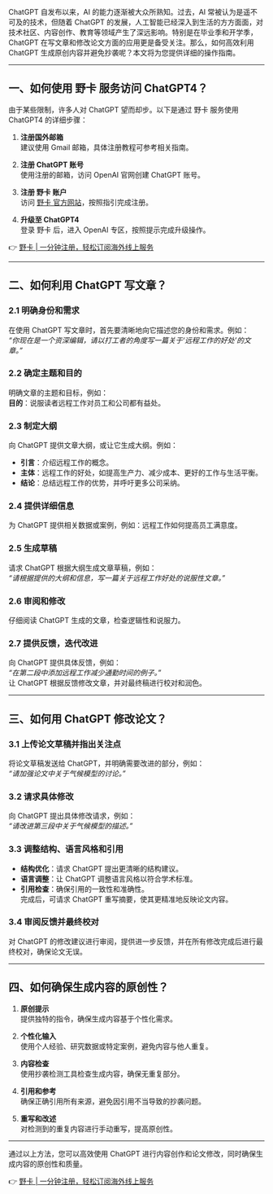 ChatGPT 自发布以来，AI 的能力逐渐被大众所熟知。过去，AI 常被认为是遥不可及的技术，但随着 ChatGPT 的发展，人工智能已经深入到生活的方方面面，对技术社区、内容创作、教育等领域产生了深远影响。特别是在毕业季和开学季，ChatGPT 在写文章和修改论文方面的应用更是备受关注。那么，如何高效利用 ChatGPT 生成原创内容并避免抄袭呢？本文将为您提供详细的操作指南。

---

## 一、如何使用 野卡 服务访问 ChatGPT4？

由于某些限制，许多人对 ChatGPT 望而却步。以下是通过 野卡 服务使用 ChatGPT4 的详细步骤：

1. **注册国外邮箱**  
   建议使用 Gmail 邮箱，具体注册教程可参考相关指南。

2. **注册 ChatGPT 账号**  
   使用注册的邮箱，访问 OpenAI 官网创建 ChatGPT 账号。

3. **注册 野卡 账户**  
   访问 [野卡 官方网站](https://bit.ly/bewildcard)，按照指引完成注册。

4. **升级至 ChatGPT4**  
   登录 野卡 后，进入 OpenAI 专区，按照提示完成升级操作。

👉 [野卡 | 一分钟注册，轻松订阅海外线上服务](https://bit.ly/bewildcard)

---

## 二、如何利用 ChatGPT 写文章？

### 2.1 明确身份和需求
在使用 ChatGPT 写文章时，首先要清晰地向它描述您的身份和需求。例如：  
*“你现在是一个资深编辑，请以打工者的角度写一篇关于‘远程工作的好处’的文章。”*

### 2.2 确定主题和目的
明确文章的主题和目标，例如：  
**目的**：说服读者远程工作对员工和公司都有益处。

### 2.3 制定大纲
向 ChatGPT 提供文章大纲，或让它生成大纲。例如：  
- **引言**：介绍远程工作的概念。  
- **主体**：远程工作的好处，如提高生产力、减少成本、更好的工作与生活平衡。  
- **结论**：总结远程工作的优势，并呼吁更多公司采纳。

### 2.4 提供详细信息
为 ChatGPT 提供相关数据或案例，例如：远程工作如何提高员工满意度。

### 2.5 生成草稿
请求 ChatGPT 根据大纲生成文章草稿，例如：  
*“请根据提供的大纲和信息，写一篇关于远程工作好处的说服性文章。”*

### 2.6 审阅和修改
仔细阅读 ChatGPT 生成的文章，检查逻辑性和说服力。

### 2.7 提供反馈，迭代改进
向 ChatGPT 提供具体反馈，例如：  
*“在第二段中添加远程工作减少通勤时间的例子。”*  
让 ChatGPT 根据反馈修改文章，并对最终稿进行校对和润色。

---

## 三、如何用 ChatGPT 修改论文？

### 3.1 上传论文草稿并指出关注点
将论文草稿发送给 ChatGPT，并明确需要改进的部分，例如：  
*“请加强论文中关于气候模型的讨论。”*

### 3.2 请求具体修改
向 ChatGPT 提出具体修改请求，例如：  
*“请改进第三段中关于气候模型的描述。”*

### 3.3 调整结构、语言风格和引用
- **结构优化**：请求 ChatGPT 提出更清晰的结构建议。  
- **语言调整**：让 ChatGPT 调整语言风格以符合学术标准。  
- **引用检查**：确保引用的一致性和准确性。  
完成后，可请求 ChatGPT 重写摘要，使其更精准地反映论文内容。

### 3.4 审阅反馈并最终校对
对 ChatGPT 的修改建议进行审阅，提供进一步反馈，并在所有修改完成后进行最终校对，确保论文无误。

---

## 四、如何确保生成内容的原创性？

1. **原创提示**  
   提供独特的指令，确保生成内容基于个性化需求。

2. **个性化输入**  
   使用个人经验、研究数据或特定案例，避免内容与他人重复。

3. **内容检查**  
   使用抄袭检测工具检查生成内容，确保无重复部分。

4. **引用和参考**  
   确保正确引用所有来源，避免因引用不当导致的抄袭问题。

5. **重写和改述**  
   对检测到的重复内容进行手动重写，提高原创性。

---

通过以上方法，您可以高效使用 ChatGPT 进行内容创作和论文修改，同时确保生成内容的原创性和质量。

👉 [野卡 | 一分钟注册，轻松订阅海外线上服务](https://bit.ly/bewildcard)